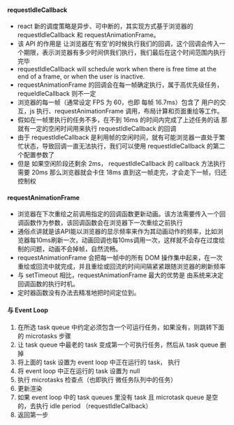 #### requestIdleCallback

- react 新的调度策略是异步、可中断的，其实现方式基于浏览器的 requestIdleCallback 和 requestAnimationFrame。
- 该 API 的作用是 让浏览器在‘有空’的时候执行我们的回调，这个回调会传入一个期限，表示浏览器有多少时间供我们执行，我们最后在这个时间范围内执行完毕
- requestIdleCallback will schedule work when there is free time at the end of a frame, or when the user is inactive.
- requestAnimationFrame 的回调会在每一帧确定执行，属于高优先级任务， requeIdleCallback 则不一定
- 浏览器的每一帧（通常设定 FPS 为 60，也即 每帧 16.7ms）包含了 用户的交互，js 执行、requestAnimationFrame 调用，布局计算和页面重绘等工作。
- 假如在一帧里执行的任务不多，在不到 16ms 的时间内完成了上述任务的话 那就有一定的空闲时间用来执行 requestIdleCallback 的回调
- 由于 requestIdleCallback 是利用帧的空闲时间，就有可能浏览器一直处于繁忙状态，导致回调一直无法执行，我们可以使用 requestIdleCallback 的第二个配置参数了
- 但是 如果空闲阶段还剩余 2ms， requestIdleCallback 的 callback 方法执行需要 20ms 那么浏览器就会卡住 18ms 直到这一帧走完，才会走下一帧，归还 控制权

#### requestAnimationFrame

- 浏览器在下次重绘之前调用指定的回调函数更新动画。该方法需要传入一个回调函数作为参数，该回调函数会在浏览器下一次重绘之前执行
- 通俗点讲就是该API能以浏览器的显示频率来作为其动画动作的频率，比如浏览器每10ms刷新一次，动画回调也每10ms调用一次，这样就不会存在过度绘制的问题，动画不会掉帧，自然流畅。
- requestAnimationFrame 会把每一帧中的所有 DOM 操作集中起来，在一次重绘或回流中就完成，并且重绘或回流的时间间隔紧紧跟随浏览器的刷新频率
- 与 setTimeout 相比，requestAnimationFrame 最大的优势是 由系统来决定回调函数的执行时机。
- 定时器函数没有办法去精准地把时间定位到。


#### 与 Event Loop  
1. 在所选 task queue 中约定必须包含一个可运行任务，如果没有，则跳转下面的 microtasks 步骤  
2. 让 task queue 中最老的 task 变成第一个可执行任务，然后从 task queue 删掉 
3. 将上面的 task 设置为 event loop 中正在运行的 task， 执行  
4. 将 event loop 中正在运行的 task 设置为 null
5. 执行 microtasks 检查点（也即执行 微任务队列中的任务）
6. 更新渲染
7. 如果 event loop 中的 task queues 里没有 task 且 microtask queue 是空的，去执行 idle period （requestIdleCallback）
8. 返回第一步
